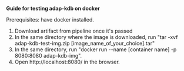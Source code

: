**Guide for testing adap-kdb on docker**

Prerequisites: have docker installed. 
1. Download artifact from pipeline once it's passed
2. In the same directory where the image is downloaded, run "tar -xvf adap-kdb-test-img.zip [image_name_of_your_choice].tar"
3. In the same directory, run "docker  run --name [container name] -p 8080:8080 adap-kdb-img". 
4. Open http://localhost:8080/ in the browser. 